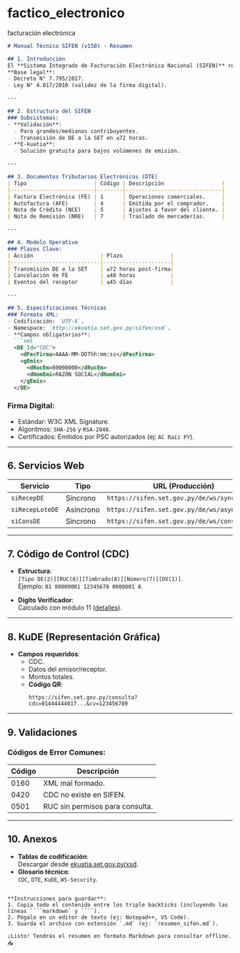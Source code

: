 # factico_electronico
facturación electrónica

```markdown
# Manual Técnico SIFEN (v150) - Resumen

## 1. Introducción
El **Sistema Integrado de Facturación Electrónica Nacional (SIFEN)** regula la emisión, validación y gestión de documentos tributarios electrónicos en Paraguay.  
**Base legal**: 
- Decreto N° 7.795/2017.
- Ley N° 4.017/2010 (validez de la firma digital).

---

## 2. Estructura del SIFEN
### Subsistemas:
- **Validación**: 
  - Para grandes/medianos contribuyentes.
  - Transmisión de DE a la SET en ≤72 horas.
- **E-kuatia**:
  - Solución gratuita para bajos volúmenes de emisión.

---

## 3. Documentos Tributarios Electrónicos (DTE)
| Tipo                     | Código | Descripción                  |
|--------------------------|--------|------------------------------|
| Factura Electrónica (FE) | 1      | Operaciones comerciales.     |
| Autofactura (AFE)        | 4      | Emitida por el comprador.    |
| Nota de Crédito (NCE)    | 5      | Ajustes a favor del cliente. |
| Nota de Remisión (NRE)   | 7      | Traslado de mercaderías.     |

---

## 4. Modelo Operativo
### Plazos Clave:
| Acción                     | Plazo               |
|----------------------------|---------------------|
| Transmisión DE a la SET    | ≤72 horas post-firma|
| Cancelación de FE          | ≤48 horas           |
| Eventos del receptor       | ≤45 días            |

---

## 5. Especificaciones Técnicas
### Formato XML:
- Codificación: `UTF-8`.
- Namespace: `http://ekuatia.set.gov.py/sifen/xsd`.
- **Campos obligatorios**:
  ```xml
  <DE Id="CDC">
    <dFecFirma>AAAA-MM-DDThh:mm:ss</dFecFirma>
    <gEmis>
      <dRucEm>80000000</dRucEm>
      <dNomEmi>RAZÓN SOCIAL</dNomEmi>
    </gEmis>
  </DE>
  ```

### Firma Digital:
- Estándar: W3C XML Signature.
- Algoritmos: `SHA-256` y `RSA-2048`.
- Certificados: Emitidos por PSC autorizados (ej: `AC Raíz PY`).

---

## 6. Servicios Web
| Servicio               | Tipo      | URL (Producción)                              |
|------------------------|-----------|-----------------------------------------------|
| `siRecepDE`            | Síncrono  | `https://sifen.set.gov.py/de/ws/sync/recibe`  |
| `siRecepLoteDE`        | Asíncrono | `https://sifen.set.gov.py/de/ws/async/lote`   |
| `siConsDE`             | Síncrono  | `https://sifen.set.gov.py/de/ws/consulta`     |

---

## 7. Código de Control (CDC)
- **Estructura**:  
  `[Tipo DE(2)][RUC(8)][Timbrado(8)][Número(7)][DV(1)]`.  
  Ejemplo: `01 80000001 12345678 0000001 8`.

- **Dígito Verificador**:  
  Calculado con módulo 11 ([detalles](https://www.set.gov.py)).

---

## 8. KuDE (Representación Gráfica)
- **Campos requeridos**:
  - CDC.
  - Datos del emisor/receptor.
  - Montos totales.
  - **Código QR**:
    ```plaintext
    https://sifen.set.gov.py/consulta?cdc=01444444017...&cv=123456789
    ```

---

## 9. Validaciones
### Códigos de Error Comunes:
| Código | Descripción                     |
|--------|---------------------------------|
| 0160   | XML mal formado.               |
| 0420   | CDC no existe en SIFEN.        |
| 0501   | RUC sin permisos para consulta.|

---

## 10. Anexos
- **Tablas de codificación**:  
  Descargar desde [ekuatia.set.gov.py/xsd](https://ekuatia.set.gov.py/xsd).
- **Glosario técnico**:  
  `CDC`, `DTE`, `KuDE`, `WS-Security`.

```

**Instrucciones para guardar**:
1. Copia todo el contenido entre los triple backticks (incluyendo las líneas ````markdown` y ````).
2. Pégalo en un editor de texto (ej: Notepad++, VS Code).
3. Guarda el archivo con extensión `.md` (ej: `resumen_sifen.md`).

¡Listo! Tendrás el resumen en formato Markdown para consultar offline. 📥
